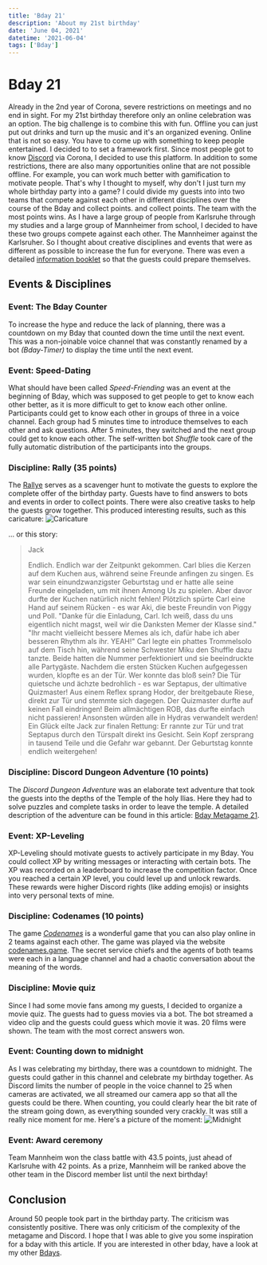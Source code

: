 ```yaml
---
title: 'Bday 21'
description: 'About my 21st birthday'
date: 'June 04, 2021'
datetime: '2021-06-04'
tags: ['Bday']
---
```


# Bday 21

Already in the 2nd year of Corona, severe restrictions on meetings and no end in sight. For my 21st birthday
therefore only an online celebration was an option. The big challenge is to combine this with fun. Offline
you can just put out drinks and turn up the music and it's an organized evening. Online that is
not so easy. You have to come up with something to keep people entertained. I decided to
to set a framework first. Since most people got to know [Discord](https://discord.com) via Corona, I decided to use this
platform. In addition to some restrictions, there are also many opportunities online that are not possible offline. For
example, you can work much better with gamification to motivate people.
That's why I thought to myself, why don't I just turn my whole birthday party into a game? I could divide my guests into
into two teams that compete against each other in different disciplines over the course of the Bday and collect points.
and collect points. The team with the most points wins. As I have a large group of people from Karlsruhe through my
studies and a large group of Mannheimer from school, I decided to have these two groups compete against each other. The
Mannheimer against the Karlsruher. So I thought about creative disciplines and events that were as different as possible
to increase the fun for everyone. There was even a detailed [information booklet](InfoBday21.pdf) so that the guests
could prepare themselves.

## Events & Disciplines

### Event: The Bday Counter

To increase the hype and reduce the lack of planning, there was a countdown on my Bday that counted down the time until
the next event. This was a non-joinable voice channel that was constantly renamed by a bot _(Bday-Timer)_ to display
the time until the next event.

### Event: Speed-Dating

What should have been called _Speed-Friending_ was an event at the beginning of Bday, which was supposed to get people
to get to know each other better, as it is more difficult to get to know each other online.
Participants could get to know each other in groups of three in a voice channel. Each group had 5 minutes time to
introduce themselves to each other and ask questions. After 5 minutes, they switched and the next group
could get to know each other. The self-written bot _Shuffle_ took care of the fully automatic distribution of the
participants into the groups.

### Discipline: Rally (35 points)

The [Rallye](Rallye_2021.pdf) serves as a scavenger hunt to motivate the guests to explore the complete offer of the
birthday party. Guests have to find answers to bots and events in order to collect points. There were also
creative tasks to help the guests grow together. This produced interesting results, such as this caricature:
![Caricature](Charicature21.png)

... or this story:

> Jack
>
> Endlich. Endlich war der Zeitpunkt gekommen. Carl blies die Kerzen auf dem Kuchen aus, während seine Freunde anfingen
> zu singen. Es war sein einundzwanzigster Geburtstag und er hatte alle seine Freunde eingeladen, um mit ihnen Among Us
> zu
> spielen. Aber davor durfte der Kuchen natürlich nicht fehlen! Plötzlich spürte Carl eine Hand auf seinem Rücken - es
> war
> Aki, die beste Freundin von Piggy und Poll. "Danke für die Einladung, Carl. Ich weiß, dass du uns eigentlich nicht
> magst, weil wir die Danksten Memer der Klasse sind."
> "Ihr macht vielleicht bessere Memes als ich, dafür habe ich aber besseren Rhythm als ihr. YEAH!" Carl legte ein phattes
> Trommelsolo auf dem Tisch hin, während seine Schwester Miku den Shuffle dazu tanzte. Beide hatten die Nummer
> perfektioniert und sie beeindruckte alle Partygäste. Nachdem die ersten Stücken Kuchen aufgegessen wurden, klopfte es
> an
> der Tür. Wer konnte das bloß sein? Die Tür quietsche und ächzte bedrohlich - es war Septapus, der ultimative
> Quizmaster!
> Aus einem Reflex sprang Hodor, der breitgebaute Riese, direkt zur Tür und stemmte sich dagegen. Der Quizmaster durfte
> auf keinen Fall eindringen! Beim allmächtigen ROB, das durfte einfach nicht passieren! Ansonsten würden alle in Hydras
> verwandelt werden!
> Ein Glück eilte Jack zur finalen Rettung: Er rannte zur Tür und trat Septapus durch den Türspalt direkt ins Gesicht.
> Sein Kopf zersprang in tausend Teile und die Gefahr war gebannt. Der Geburtstag konnte endlich weitergehen!

### Discipline: Discord Dungeon Adventure (10 points)

The _Discord Dungeon Adventure_ was an elaborate text adventure that took the guests into the depths of the Temple of
the holy Ilias. Here they had to solve puzzles and complete tasks in order to leave the temple. A detailed description
of the adventure can be found in this article: [Bday Metagame 21](/articles/bday21_meta).

### Event: XP-Leveling

XP-Leveling should motivate guests to actively participate in my Bday. You could collect XP by writing messages or interacting with certain bots. The XP was recorded on a leaderboard to increase the competition
factor. Once you reached a certain XP level, you could level up and unlock rewards. These
rewards were higher Discord rights (like adding emojis) or insights into very personal texts of mine.

### Discipline: Codenames (10 points)

The game [_Codenames_](https://de.wikipedia.org/wiki/Codenames) is a wonderful game that you can also play online in 2
teams against each other. The game was played via the website [codenames.game](https://codenames.game/). The secret
service chiefs and the agents of both teams were each in a language channel and had a chaotic conversation about the
meaning of the words.

### Discipline: Movie quiz

Since I had some movie fans among my guests, I decided to organize a movie quiz. The guests had to guess movies via a
bot. The bot streamed a video clip and the guests could guess which movie it was. 20 films were shown. The team with the
most correct answers won.

### Event: Counting down to midnight

As I was celebrating my birthday, there was a countdown to midnight. The guests could gather in this channel and
celebrate my birthday together. As Discord limits the number of people in the voice channel to 25 when cameras are
activated, we all streamed our camera app so that all the guests could be there. When counting, you could clearly hear
the bit rate of the stream going down, as everything sounded very crackly. It was still a really nice moment for me.
Here's a picture of the moment:
![Midnight](Midnight21.png)

### Event: Award ceremony

Team Mannheim won the class battle with 43.5 points, just ahead of Karlsruhe with 42 points. As a prize, Mannheim will
be ranked above the other team in the Discord member list until the next birthday!

## Conclusion

Around 50 people took part in the birthday party. The criticism was consistently positive. There was only criticism of
the complexity of the metagame and Discord.
I hope that I was able to give you some inspiration for a bday with this article.
If you are interested in other bday, have a look at my other [Bdays](t/Bday).
